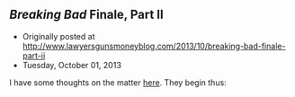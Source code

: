 ## <em>Breaking Bad</em> Finale, Part II

 * Originally posted at http://www.lawyersgunsmoneyblog.com/2013/10/breaking-bad-finale-part-ii
 * Tuesday, October 01, 2013

I have some thoughts on the matter [here](http://www.rogerebert.com/balder-and-dash/the-cinematography-of-breaking-bad-season-5-part-2). They begin thus: